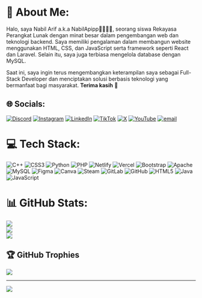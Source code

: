 # 💫 About Me:
Halo, saya Nabil Arif a.k.a NabilApipp🤙🏻🤙🏻, seorang siswa Rekayasa Perangkat Lunak dengan minat besar dalam pengembangan web dan teknologi backend. Saya memiliki pengalaman dalam membangun website menggunakan HTML, CSS, dan JavaScript serta framework seperti React dan Laravel. Selain itu, saya juga terbiasa mengelola database dengan MySQL.

Saat ini, saya ingin terus mengembangkan keterampilan saya sebagai Full-Stack Developer dan menciptakan solusi berbasis teknologi yang bermanfaat bagi masyarakat. **Terima kasih** 🚀


## 🌐 Socials:
[![Discord](https://img.shields.io/badge/Discord-%237289DA.svg?logo=discord&logoColor=white)](https://discord.gg/https://discord.gg/aUbCdD9ttA) [![Instagram](https://img.shields.io/badge/Instagram-%23E4405F.svg?logo=Instagram&logoColor=white)](https://instagram.com/https://www.instagram.com/n_apipppp/) [![LinkedIn](https://img.shields.io/badge/LinkedIn-%230077B5.svg?logo=linkedin&logoColor=white)](https://linkedin.com/in/https://superapps-porto.vercel.app/www.linkedin.com/in/nabilariftriyanto) [![TikTok](https://img.shields.io/badge/TikTok-%23000000.svg?logo=TikTok&logoColor=white)](https://tiktok.com/@https://www.tiktok.com/@super_appps) [![X](https://img.shields.io/badge/X-black.svg?logo=X&logoColor=white)](https://x.com/https://twitter.com/n_apipppp) [![YouTube](https://img.shields.io/badge/YouTube-%23FF0000.svg?logo=YouTube&logoColor=white)](https://youtube.com/@http://www.youtube.com/@n_apipppp) [![email](https://img.shields.io/badge/Email-D14836?logo=gmail&logoColor=white)](mailto:nabilapipp@gmail.com) 

# 💻 Tech Stack:
![C++](https://img.shields.io/badge/c++-%2300599C.svg?style=for-the-badge&logo=c%2B%2B&logoColor=white) ![CSS3](https://img.shields.io/badge/css3-%231572B6.svg?style=for-the-badge&logo=css3&logoColor=white) ![Python](https://img.shields.io/badge/python-3670A0?style=for-the-badge&logo=python&logoColor=ffdd54) ![PHP](https://img.shields.io/badge/php-%23777BB4.svg?style=for-the-badge&logo=php&logoColor=white) ![Netlify](https://img.shields.io/badge/netlify-%23000000.svg?style=for-the-badge&logo=netlify&logoColor=#00C7B7) ![Vercel](https://img.shields.io/badge/vercel-%23000000.svg?style=for-the-badge&logo=vercel&logoColor=white) ![Bootstrap](https://img.shields.io/badge/bootstrap-%238511FA.svg?style=for-the-badge&logo=bootstrap&logoColor=white) ![Apache](https://img.shields.io/badge/apache-%23D42029.svg?style=for-the-badge&logo=apache&logoColor=white) ![MySQL](https://img.shields.io/badge/mysql-4479A1.svg?style=for-the-badge&logo=mysql&logoColor=white) ![Figma](https://img.shields.io/badge/figma-%23F24E1E.svg?style=for-the-badge&logo=figma&logoColor=white) ![Canva](https://img.shields.io/badge/Canva-%2300C4CC.svg?style=for-the-badge&logo=Canva&logoColor=white) ![Steam](https://img.shields.io/badge/steam-%23000000.svg?style=for-the-badge&logo=steam&logoColor=white) ![GitLab](https://img.shields.io/badge/gitlab-%23181717.svg?style=for-the-badge&logo=gitlab&logoColor=white) ![GitHub](https://img.shields.io/badge/github-%23121011.svg?style=for-the-badge&logo=github&logoColor=white) ![HTML5](https://img.shields.io/badge/html5-%23E34F26.svg?style=for-the-badge&logo=html5&logoColor=white) ![Java](https://img.shields.io/badge/java-%23ED8B00.svg?style=for-the-badge&logo=openjdk&logoColor=white) ![JavaScript](https://img.shields.io/badge/javascript-%23323330.svg?style=for-the-badge&logo=javascript&logoColor=%23F7DF1E)
# 📊 GitHub Stats:
![](https://github-readme-stats.vercel.app/api?username=NaApipp&theme=dark&hide_border=false&include_all_commits=true&count_private=false)<br/>
![](https://nirzak-streak-stats.vercel.app/?user=NaApipp&theme=dark&hide_border=false)<br/>
![](https://github-readme-stats.vercel.app/api/top-langs/?username=NaApipp&theme=dark&hide_border=false&include_all_commits=true&count_private=false&layout=compact)

## 🏆 GitHub Trophies
![](https://github-profile-trophy.vercel.app/?username=NaApipp&theme=radical&no-frame=true&no-bg=true&margin-w=4)

---
[![](https://visitcount.itsvg.in/api?id=NaApipp&icon=9&color=0)](https://visitcount.itsvg.in)

<!-- Proudly created with GPRM ( https://gprm.itsvg.in ) -->
